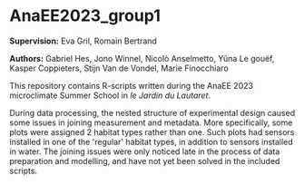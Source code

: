 # AnaEE2023_group1

**Supervision:** Eva Gril, Romain Bertrand

**Authors:** Gabriel Hes, Jono Winnel, Nicolò Anselmetto, Yũna Le gouëf, Kasper Coppieters, Stijn Van de Vondel, Marie Finocchiaro

This repository contains R-scripts written during the AnaEE 2023 microclimate Summer School in *le Jardin du Lautaret*.

During data processing, the nested structure of experimental design caused some issues in joining measurement and metadata. More specifically, some plots were assigned 2 habitat types rather than one. Such plots had sensors installed in one of the 'regular' habitat types, in addition to sensors installed in water. The joining issues were only noticed late in the process of data preparation and modelling, and have not yet been solved in the included scripts.
